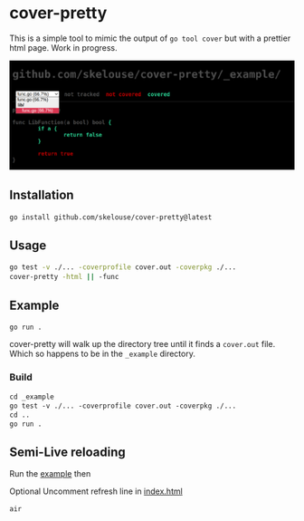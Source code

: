 # cover-pretty

This is a simple tool to mimic the output of `go tool cover` but with a prettier html page.  Work in progress.

![img](assets/example.png)

## Installation

```bash
go install github.com/skelouse/cover-pretty@latest
```

## Usage 

```bash
go test -v ./... -coverprofile cover.out -coverpkg ./...
cover-pretty -html || -func
```

## Example

```shell
go run .
```

cover-pretty will walk up the directory tree until it finds a `cover.out`  file.  Which so happens to be in the `_example` directory.


### Build

```shell
cd _example
go test -v ./... -coverprofile cover.out -coverpkg ./...
cd ..
go run .
```

## Semi-Live reloading
Run the [example](#Example) then

Optional Uncomment refresh line in [index.html](go/cover/index.html)

```shell
air
```
